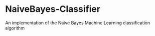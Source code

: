 NaiveBayes-Classifier
=====================

An implementation of the Naive Bayes Machine Learning classification algorithm
